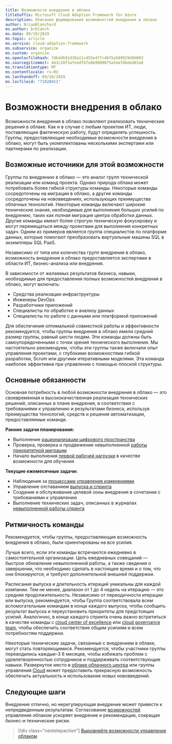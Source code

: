 ```yaml
---
title: Возможности внедрения в облако
titleSuffix: Microsoft Cloud Adoption Framework for Azure
description: Описание формирования возможностей внедрения в облако
author: BrianBlanchard
ms.author: brblanch
ms.date: 09/10/2019
ms.topic: article
ms.service: cloud-adoption-framework
ms.subservice: organize
ms.custom: organize
ms.openlocfilehash: 7dbddb91d38a11c455e47fcd6f5a589929d8b003
ms.sourcegitcommit: 443c28f3afeedfbfe8b9980875a54afdbebd83a8
ms.translationtype: MT
ms.contentlocale: ru-RU
ms.lasthandoff: 09/16/2019
ms.locfileid: "71028411"
---
```

# <a name="cloud-adoption-capabilities"></a>Возможности внедрения в облако

Возможности внедрения в облако позволяют реализовать технические решения в облаке. Как и в случае с любым проектом ИТ, люди, поставляющие фактическую работу, будут определять успешность. Группы, предоставляющие необходимые возможности внедрения в облако, могут быть укомплектованы несколькими экспертами или партнерами по реализации.

## <a name="possible-sources-for-this-capability"></a>Возможные источники для этой возможности

Группы по внедрению в облако — это аналог групп технической реализации или команд проекта. Однако природа облака может потребовать более гибкой структуры команды. Некоторые команды сосредоточены на миграции в облако, а другие команды сосредоточены на нововведениях, использующих преимущества облачных технологий. Некоторые команды включают широкие технические знания, необходимые для выполнения больших усилий по внедрению, таких как полная миграция центра обработки данных. Другие команды имеют более строгую техническую фокусировку и могут перемещаться между проектами для выполнения конкретных задач. Одним из примеров является группа специалистов по платформе данных, которые помогают преобразовать виртуальные машины SQL в экземпляры SQL PaaS.

Независимо от типа или количества групп внедрения в облако, возможность внедрения в облако предоставляется экспертами в области ИТ, бизнес-анализа или внедрения.

В зависимости от желаемых результатов бизнеса, навыки, необходимые для предоставления полных возможностей внедрения в облако, могут включать:

- Средства реализации инфраструктуры
- Инженеры DevOps
- Разработчики приложений
- Специалисты по обработке и анализу данных
- Специалисты по работе с данными или платформой приложений

Для обеспечения оптимальной совместной работы и эффективности рекомендуется, чтобы группы внедрения в облако имели средний размер группы, равный шести людям. Эти команды должны быть самоупорядоченными с точки зрения технического выполнения. Мы настоятельно рекомендуем, чтобы эти группы также включали опыт управления проектами, с глубокими возможностями гибкой разработки, Scrum или другими итеративными моделями. Эта команда наиболее эффективна при управлении с помощью плоской структуры.

## <a name="key-responsibilities"></a>Основные обязанности

Основная потребность в любой возможности внедрения в облако — это своевременная и высококачественная реализация технических решений, описанных в плане внедрения, в соответствии с требованиями к управлению и результатами бизнеса, используя преимущества технологий, средств и решения автоматизации, предоставляемые команде.

**Ранние задачи планирования:**

- Выполнение [рационализации цифрового пространства](../digital-estate/index.md)
- Проверка, проверка и продвижение невыполненной [работы приоритетной миграции](../migrate/migration-considerations/assess/release-iteration-backlog.md)
- Начало выполнения [первой рабочей нагрузки](../digital-estate/rationalize.md#select-the-first-workload) в качестве возможности для обучения

**Текущие ежемесячные задачи:**

- Наблюдения за [процессами управления изменениями](../migrate/migration-considerations/prerequisites/technical-complexity.md)
- Управление отставанием [выпуска и спринта](../migrate/migration-considerations/assess/release-iteration-backlog.md)
- Создание и обслуживание целевой зоны внедрения в сочетании с требованиями к управлению
- Выполнение технических задач, описанных в журналах [невыполненной работы спринта](../migrate/migration-considerations/assess/release-iteration-backlog.md)

## <a name="team-cadence"></a>Ритмичность команды

Рекомендуется, чтобы группы, предоставляющие возможность внедрения в облако, были ориентированы на все усилия.

Лучше всего, если эти команды встречаются ежедневно в самостоятельной организации. Цель ежедневных совещаний — быстрое обновление невыполненной работы, а также сведения о завершении, что необходимо сделать в настоящее время и о том, что они блокируются, и требуют дополнительной внешней поддержки.

Расписания выпуска и длительность итераций уникальны для каждой компании. Тем не менее, диапазон от 1 до 4 недель на итерацию — это средняя продолжительность. Независимо от периодичности итерации или выпуска, рекомендуется, чтобы Группа соответствовала всем вспомогательным командам в конце каждого выпуска, чтобы сообщить результат выпуска и переустановить приоритеты для предстоящих усилий. Аналогично, в конце каждого спринта очень важно встретиться в качестве команды c [cloud center of excellence](./cloud-center-of-excellence.md) или [cloud governance team](./cloud-governance.md), чтобы обеспечить соответствие общим усилиям и всем потребностям поддержки.

Некоторые технические задачи, связанные с внедрением в облаке, могут стать повторяющимися. Рекомендуется, чтобы участники группы переводились каждые&ndash;3 6 месяцев, чтобы избежать проблем с удовлетворенностью сотрудников и поддерживать соответствующие навыки. Развернутое место в [облаке облачного центра](./cloud-center-of-excellence.md) или группы управления [Cloud](./cloud-governance.md) может предоставить прекрасную возможность обеспечить актуальность и использование новых нововведений.

## <a name="next-steps"></a>Следующие шаги

Внедрение отлично, но нерегулирующая внедрение может привести к непредвиденным результатам. Согласование [возможностей](./cloud-governance.md) управления облаком ускоряет внедрение и рекомендации, сокращая бизнес-и технические риски.

> [!div class="nextstepaction"]
> [Выровняйте возможности управления облаком](./cloud-governance.md)
